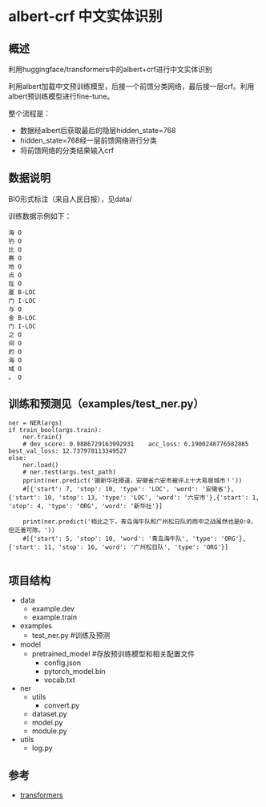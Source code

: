 # albert-crf    中文实体识别

## 概述

利用huggingface/transformers中的albert+crf进行中文实体识别

利用albert加载中文预训练模型，后接一个前馈分类网络，最后接一层crf。利用albert预训练模型进行fine-tune。

整个流程是：

- 数据经albert后获取最后的隐层hidden_state=768
- hidden_state=768经一层前馈网络进行分类
- 将前馈网络的分类结果输入crf

 ## 数据说明

BIO形式标注（来自人民日报），见data/

训练数据示例如下：

```
海 O
钓 O
比 O
赛 O
地 O
点 O
在 O
厦 B-LOC
门 I-LOC
与 O
金 B-LOC
门 I-LOC
之 O
间 O
的 O
海 O
域 O
。 O
```

## 训练和预测见（examples/test_ner.py）

```
ner = NER(args)
if train_bool(args.train):
    ner.train()
    # dev_score: 0.9886729163992931    acc_loss: 6.1900248776582885    best_val_loss: 12.737978113349527  
else:
    ner.load()
    # ner.test(args.test_path)
    pprint(ner.predict('据新华社报道，安徽省六安市被评上十大易居城市！'))
    #[{'start': 7, 'stop': 10, 'type': 'LOC', 'word': '安徽省'},{'start': 10, 'stop': 13, 'type': 'LOC', 'word': '六安市'},{'start': 1, 'stop': 4, 'type': 'ORG', 'word': '新华社'}]
    
    print(ner.predict('相比之下，青岛海牛队和广州松日队的雨中之战虽然也是0∶0，但乏善可陈。'))
    #[{'start': 5, 'stop': 10, 'word': '青岛海牛队', 'type': 'ORG'}, {'start': 11, 'stop': 16, 'word': '广州松日队', 'type': 'ORG'}]
    
```

## 项目结构
- data
    - example.dev
    - example.train
- examples
    - test_ner.py #训练及预测
- model
    - pretrained_model #存放预训练模型和相关配置文件
        - config.json
        - pytorch_model.bin
        - vocab.txt
- ner
    - utils
        - convert.py
    - dataset.py
    - model.py
    - module.py
- utils
    - log.py

## 参考
- [transformers](https://github.com/huggingface/transformers)